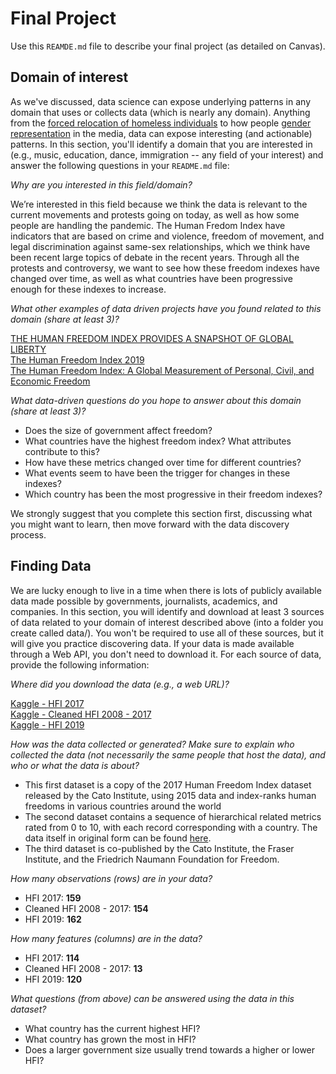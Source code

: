 # Final Project
Use this `REAMDE.md` file to describe your final project (as detailed on Canvas).

## Domain of interest
As we've discussed, data science can expose underlying patterns in any domain that uses or collects data (which is nearly any domain). Anything from the [forced relocation of homeless individuals](https://www.theguardian.com/us-news/ng-interactive/2017/dec/20/bussed-out-america-moves-homeless-people-country-study) to how people [gender representation](https://pudding.cool/2017/09/this-american-life/) in the media, data can expose interesting (and actionable) patterns. In this section, you'll identify a domain that you are interested in (e.g., music, education, dance, immigration -- any field of your interest) and answer the following questions in your `README.md` file:


_Why are you interested in this field/domain?_ <br>
<p> We’re interested in this field because we think the data is relevant to the current movements and protests going on today, as well as how some people are handling the pandemic. The Human Fredom Index have indicators that are based on crime and violence, freedom of movement, and legal discrimination against same-sex relationships, which we think have been recent large topics of debate in the recent years.  Through all the protests and controversy,  we want to see how these freedom indexes have changed over time, as well as what countries have been progressive enough for these indexes to increase.

_What other examples of data driven projects have you found related to this domain (share at least 3)?_ <br>

[THE HUMAN FREEDOM INDEX PROVIDES A SNAPSHOT OF GLOBAL LIBERTY](https://www.atlasnetwork.org/news/article/the-human-freedom-index-provides-a-snapshot-of-global-liberty) <br>
[The Human Freedom Index 2019](https://www.fraserinstitute.org/studies/human-freedom-index-2019) <br>
[The Human Freedom Index: A Global Measurement of Personal, Civil, and Economic Freedom](https://www.cato.org/sites/cato.org/files/human-freedom-index-files/human-freedom-index-2015.pdf)

_What data-driven questions do you hope to answer about this domain (share at least 3)?_ <br>
- Does the size of government affect freedom?
- What countries have the highest freedom index? What attributes contribute to this?
- How have these metrics changed over time for different countries?
- What events seem to have been the trigger for changes in these indexes?
- Which country has been the most progressive in their freedom indexes?

We strongly suggest that you complete this section first, discussing what you might want to learn, then move forward with the data discovery process.

## Finding Data
We are lucky enough to live in a time when there is lots of publicly available data made possible by governments, journalists, academics, and companies. In this section, you will identify and download at least 3 sources of data related to your domain of interest described above (into a folder you create called data/). You won't be required to use all of these sources, but it will give you practice discovering data. If your data is made available through a Web API, you don't need to download it. For each source of data, provide the following information:

_Where did you download the data (e.g., a web URL)?_ <br>

[Kaggle - HFI 2017](https://www.kaggle.com/doyouevendata/cato-2017-human-freedom-index) <br>
[Kaggle - Cleaned HFI 2008 - 2017](https://www.kaggle.com/thaddeussegura/cleaned-human-freedom-index-20082017) <br>
[Kaggle - HFI 2019](https://www.kaggle.com/gsutters/the-human-freedom-index?select=hfi_cc_2019.csv)

_How was the data collected or generated? Make sure to explain who collected the data (not necessarily the same people that host the data), and who or what the data is about?_ <br>
- This first dataset is a copy of the 2017 Human Freedom Index dataset released by the Cato Institute, using 2015 data and index-ranks human freedoms in various countries around the world
- The second dataset contains a sequence of hierarchical related metrics rated from 0 to 10, with each record corresponding with a country. The data itself in original form can be found [here](https://www.cato.org/human-freedom-index).
- The third dataset is co-published by the Cato Institute, the Fraser Institute, and the Friedrich Naumann Foundation for Freedom.

_How many observations (rows) are in your data?_
- HFI 2017: **159**
- Cleaned HFI 2008 - 2017: **154**
- HFI 2019: **162**

_How many features (columns) are in the data?_
- HFI 2017: **114**
- Cleaned HFI 2008 - 2017: **13**
- HFI 2019: **120**

_What questions (from above) can be answered using the data in this dataset?_
- What country has the current highest HFI?
- What country has grown the most in HFI?
- Does a larger government size usually trend towards a higher or lower HFI?
